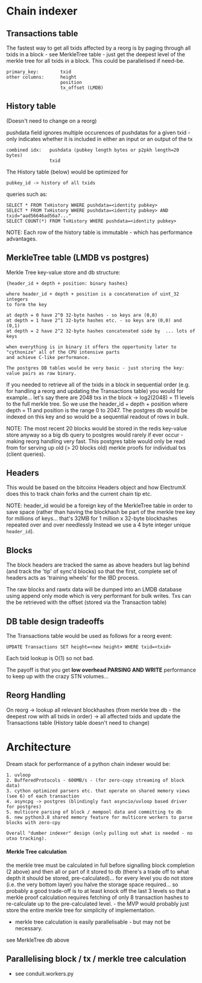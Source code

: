 # Chain indexer

## Transactions table
The fastest way to get all txids affected by a reorg is by paging through all 
txids in a block - see MerkleTree table - just get the deepest level
of the merkle tree for all txids in a block. This could be parallelised if need-be.

    primary_key:        txid
    other columns:      height
                        position
                        tx_offset (LMDB)

## History table
(Doesn't need to change on a reorg) 

pushdata field ignores multiple occurences of pushdatas for a given txid - only indicates
whether it is included in either an input or an output of the tx

    combined idx:   pushdata (pubkey length bytes or p2pkh length=20 bytes)
                    txid

The History table (below) would be optimized for 

	pubkey_id -> history of all txids

queries such as:

	SELECT * FROM TxHistory WHERE pushdata=<identity pubkey>
	SELECT * FROM TxHistory WHERE pushdata=<identity pubkey> AND txid="aad56646ad56a7..."
	SELECT COUNT(*) FROM TxHistory WHERE pushdata=<identity pubkey>
	
NOTE: Each row of the history table is immutable - which has performance advantages.
	
## MerkleTree table (LMDB vs postgres)
Merkle Tree key-value store and db structure:

    {header_id + depth + position: binary hashes}
    
    where header_id + depth + position is a concatenation of uint_32 integers
    to form the key

    at depth = 0 have 2^0 32-byte hashes - so keys are (0,0)
    at depth = 1 have 2^1 32-byte hashes etc. - so keys are (0,0) and (0,1)
    at depth = 2 have 2^2 32-byte hashes concatenated side by  ... lots of keys
    
    when everything is in binary it offers the opportunity later to "cythonize" all of the CPU intensive parts 
    and achieve C-like performance.
    
    The postgres DB tables would be very basic - just storing the key: value pairs as raw binary.
    
If you needed to retrieve all of the txids in a block in sequential order (e.g. for handling a reorg and updating the 
Transactions table) you would for example... let's say there are 2048 txs in the block -> log2(2048) = 11 levels to the
full merkle tree. So we use the header_id + depth + position where depth = 11 and position is the range 0 to 2047. 
The postgres db would be indexed on this key and so would be a sequential readout of rows in bulk.

NOTE: The most recent 20 blocks would be stored in the redis key-value store anyway so a big db query to postgres
would rarely if ever occur - making reorg handling very fast. This postgres table would only be read from 
for serving up old (> 20 blocks old) merkle proofs for individual txs (client queries).


## Headers
This would be based on the bitcoinx Headers object and how ElectrumX does this to track chain forks and the current 
chain tip etc.

NOTE: header_id would be a foreign key of the MerkleTree table in order to save space (rather than
having the blockhash be part of the merkle tree key for millions of keys... 
that's 32MB for 1 million x 32-byte blockhashes repeated over and over needlessly 
Instead we use a 4 byte integer unique `header_id`).

## Blocks
The block headers are tracked the same as above headers but lag behind (and track the 'tip' of sync'd blocks) so 
that the first, complete set of headers acts as 'training wheels' for the IBD process.

The raw blocks and rawtx data will be dumped into an LMDB database using append only mode which is very performant 
for bulk writes. Txs can the be retrieved with the offset (stored via the Transaction table)

## DB table design tradeoffs

The Transactions table would be used as follows for a reorg event:

`UPDATE Transactions SET height=<new height> WHERE txid=<txid>`

Each txid lookup is O(1) so not bad.

The payoff is that you get **low overhead PARSING AND WRITE** performance to keep up with the crazy STN volumes...

## Reorg Handling
On reorg -> lookup all relevant blockhashes (from merkle tree db - the deepest row with all txids in order)
-> all affected txids and update the Transactions table (History table doesn't need to change)


# Architecture

Dream stack for performance of a python chain indexer would be:

    1. uvloop
    2. BufferedProtocols - 600MB/s - (for zero-copy streaming of block data)
    3. cython optimized parsers etc. that operate on shared memory views (see 6) of each transaction
    4. asyncpg -> postgres (blindingly fast asyncio/uvloop based driver for postgres)
    5. multicore parsing of block / mempool data and committing to db
    6. new python3.8 shared memory feature for multicore workers to parse blocks with zero-cpy
    
    Overall "dumber indexer" design (only pulling out what is needed - no utxo tracking).

#### Merkle Tree calculation

the merkle tree must be calculated in full before signalling block completion (2 above) and then all or part of it stored to db (there's a trade off to
what depth it should be stored, pre-calculated)... for every level you do not store (i.e. the very bottom layer)
you halve the storage space required... so probably a good trade-off is to at least knock off the last 3 levels
so that a merkle proof calculation requires fetching of only 8 transaction hashes to re-calculate up to the 
pre-calculated level. - the MVP would probably just store the entire merkle tree for simplicity of 
implementation.
- merkle tree calculation is easily parallelisable - but may not be necessary.
        
see MerkleTree db above
    
## Parallelising block / tx / merkle tree calculation
- see conduit.workers.py
